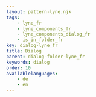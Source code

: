```yaml
---
layout: pattern-lyne.njk
tags: 
    - lyne_fr
    - lyne_components_fr
    - lyne_components_dialog_fr
    - is_in_folder_fr
key: dialog-lyne_fr
title: Dialog
parent: dialog-folder-lyne_fr
keywords: dialog
order: 10
availablelanguages: 
    - de
    - en
---
```

